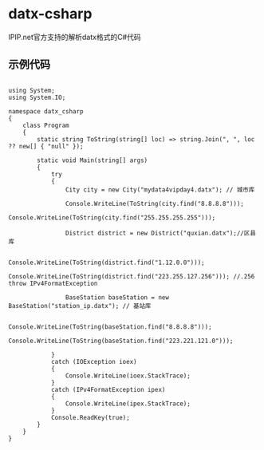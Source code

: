 # datx-csharp

IPIP.net官方支持的解析datx格式的C#代码

## 示例代码
<pre>
<code>
using System;
using System.IO;

namespace datx_csharp
{
    class Program
    {
        static string ToString(string[] loc) => string.Join(", ", loc ?? new[] { "null" });

        static void Main(string[] args)
        {
            try
            {
                City city = new City("mydata4vipday4.datx"); // 城市库

                Console.WriteLine(ToString(city.find("8.8.8.8")));
                Console.WriteLine(ToString(city.find("255.255.255.255")));

                District district = new District("quxian.datx");//区县库

                Console.WriteLine(ToString(district.find("1.12.0.0")));
                Console.WriteLine(ToString(district.find("223.255.127.256"))); //.256 throw IPv4FormatException

                BaseStation baseStation = new BaseStation("station_ip.datx"); // 基站库

                Console.WriteLine(ToString(baseStation.find("8.8.8.8")));
                Console.WriteLine(ToString(baseStation.find("223.221.121.0")));

            }
            catch (IOException ioex)
            {
                Console.WriteLine(ioex.StackTrace);
            }
            catch (IPv4FormatException ipex)
            {
                Console.WriteLine(ipex.StackTrace);
            }
            Console.ReadKey(true);
        }
    }
}

</code>
</pre>